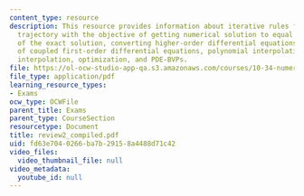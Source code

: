 ```yaml
---
content_type: resource
description: This resource provides information about iterative rules for updating
  trajectory with the objective of getting numerical solution to equal to the integration
  of the exact solution, converting higher-order differential equations into systems
  of coupled first-order differential equations, polynomial interpolation, Lagrange
  interpolation, optimization, and PDE-BVPs.
file: https://ol-ocw-studio-app-qa.s3.amazonaws.com/courses/10-34-numerical-methods-applied-to-chemical-engineering-fall-2005/fd63e7040266ba7b29158a4488d71c42_review2_compiled.pdf
file_type: application/pdf
learning_resource_types:
- Exams
ocw_type: OCWFile
parent_title: Exams
parent_type: CourseSection
resourcetype: Document
title: review2_compiled.pdf
uid: fd63e704-0266-ba7b-2915-8a4488d71c42
video_files:
  video_thumbnail_file: null
video_metadata:
  youtube_id: null
---
```

